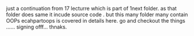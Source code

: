 just a continuation from 17 lecturre which is part of 1next folder.
as that folder does same it incude source code .
but this many folder many contain OOPs 
ecahpartoops is covered in details here.
go and checkout the things ......
signing offf...
thnaks.
